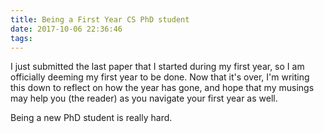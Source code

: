 ```yaml
---
title: Being a First Year CS PhD student 
date: 2017-10-06 22:36:46
tags:
---
```


I just submitted the last paper that I started during my first year, so I am 
officially deeming my first year to be done. Now that it's over, I'm writing
this down to reflect on how the year has gone, and hope that my musings may
help you (the reader) as you navigate your first year as well.

Being a new PhD student is really hard.  

